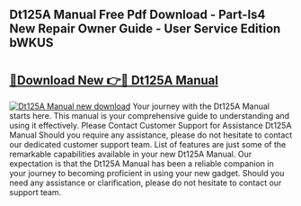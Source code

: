 ## Dt125A Manual Free Pdf Download - Part-Is4 New Repair Owner Guide - User Service Edition bWKUS

# <h2><a href="http://bc57940.oget.top/?id=Dt125A+Manual">🔗Download New 👉🔴 Dt125A Manual</a></h2>

[![Dt125A Manual new download](https://i.imgur.com/5g1atiW.png)](http://bc57940.oget.top/?id=Dt125A+Manual)
Your journey with the Dt125A Manual starts here. This manual is your comprehensive guide to understanding and using it effectively. Please Contact Customer Support for Assistance Dt125A Manual Should you require any assistance, please do not hesitate to contact our dedicated customer support team. List of features are just some of the remarkable capabilities available in your new Dt125A Manual. Our expectation is that the Dt125A Manual has been a reliable companion in your journey to becoming proficient in using your new gadget. Should you need any assistance or clarification, please do not hesitate to contact our support team.

